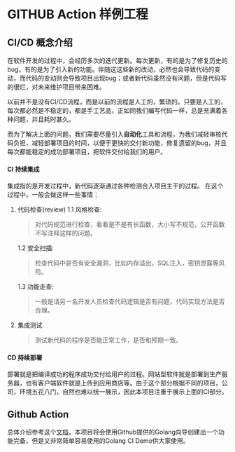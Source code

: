 # GITHUB Action 样例工程

## CI/CD 概念介绍

在软件开发的过程中，会经历多次的迭代更新。每次更新，有的是为了修复历史的bug，有的是为了引入新的功能。伴随这这些新的改动，必然也会导致代码的变动，而代码的变动则会导致项目出现bug；或者新代码虽然没有问题，但是代码写的很烂，对未来维护项目带来困难。

以前并不是没有CI/CD流程，而是以前的流程是人工的，繁琐的。只要是人工的，每次都必然是不稳定的，都是手工艺品，正如同我们编写代码一样，总是充满着各种问题，并且耗时甚久。

而为了解决上面的问题，我们需要尽量引入**自动化**工具和流程，为我们减轻审核代码负担，减轻部署项目的时间，以便于更快的交付新功能，修复遗留的bug，并且每次都能稳定的成功部署项目，把软件交付给我们的用户。

#### CI 持续集成
集成指的是开发过程中，新代码逐渐通过各种检测合入项目主干的过程。
在这个过程中，一般会做这样一些事情：

1. 代码检查(review)
    1.1 风格检查:
    > 对代码规范进行检查，看看是不是有长函数，大小写不规范，公开函数不写注释这样的问题。

    1.2 安全扫描:
    > 检查代码中是否有安全漏洞，比如内存溢出，SQL注入，密钥泄露等风险。

    1.3 功能走查:
    > 一般是请另一名开发人员检查代码逻辑是否有问题，代码实现方法是否合理。

2. 集成测试
    > 测试新代码的程序是否能正常工作，是否和预期一致。

#### CD 持续部署
部署就是把编译成功的程序成功交付给用户的过程。网站型软件就是部署到生产服务器，也有客户端软件就是上传到应用商店等。由于这个部分根据不同的项目，公司，环境五花八门，自然也难以统一展示，因此本项目注重于展示上面的CI部分。

## Github Action
总体介绍参考这个[文档](https://docs.github.com/cn/actions)，本项目将会使用Github提供的Golang向导创建出一个功能完备，但是又非常简单容易使用的Golang CI Demo供大家使用。